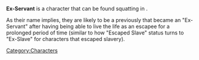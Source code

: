 **Ex-Servant** is a character that can be found squatting in [](The_Hub.md).

As their name implies, they are likely to be a previously [](Escaped_Servant.md) that became an "Ex-Servant" after
having being able to live the life as an escapee for a prolonged period
of time (similar to how "Escaped Slave" status turns to "Ex-Slave" for
characters that escaped slavery).

[Category:Characters](Category:Characters "wikilink")